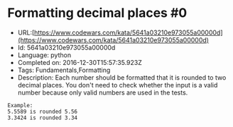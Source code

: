 # Formatting decimal places #0

 - URL:[https://www.codewars.com/kata/5641a03210e973055a00000d](https://www.codewars.com/kata/5641a03210e973055a00000d)
 - Id: 5641a03210e973055a00000d
 - Language: python
 - Completed on: 2016-12-30T15:57:35.923Z
 - Tags: Fundamentals,Formatting
 - Description:
Each number should be formatted that it is rounded to two decimal places. You don't need to check whether the input is a valid number because only valid numbers are used in the tests.
```
Example:    
5.5589 is rounded 5.56   
3.3424 is rounded 3.34
```
